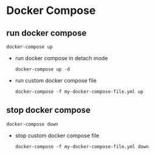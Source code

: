 # Docker Compose

## run docker compose

```
docker-compose up
```

- run docker compose in detach mode
  ```
  docker-compose up -d
  ```
- run custom docker compose file
  ```
  docker-compose -f my-docker-compose-file.yml up
  ```

## stop docker compose

```
docker-compose down
```

- stop custom docker compose file
  ```
  docker-compose -f my-docker-compose-file.yml down
  ```
